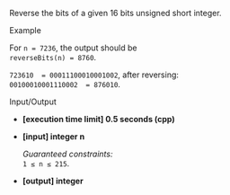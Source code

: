
Reverse the bits of a given 16 bits unsigned short integer.

Example

For  `n = 7236`, the output should be  
`reverseBits(n) = 8760`.

`723610  = 00011100010001002`, after reversing:  
`00100010001110002  = 876010`.

Input/Output

-   **[execution time limit] 0.5 seconds (cpp)**
    
-   **[input] integer n**
    
    _Guaranteed constraints:_  
    `1 ≤ n ≤ 215`.
    
-   **[output] integer**